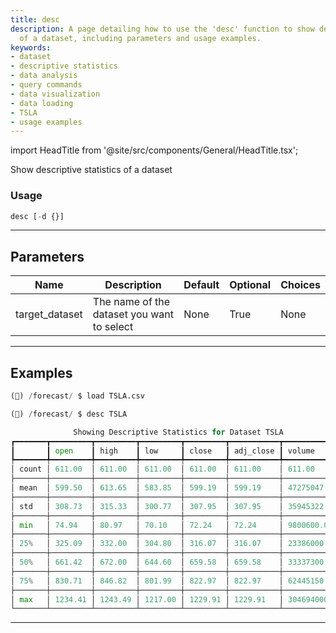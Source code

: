 ```yaml
---
title: desc
description: A page detailing how to use the 'desc' function to show descriptive statistics
  of a dataset, including parameters and usage examples.
keywords:
- dataset
- descriptive statistics
- data analysis
- query commands
- data visualization
- data loading
- TSLA
- usage examples
---
```


import HeadTitle from '@site/src/components/General/HeadTitle.tsx';

<HeadTitle title="forecast /desc - Reference | OpenBB Terminal Docs" />

Show descriptive statistics of a dataset

### Usage

```python
desc [-d {}]
```

---

## Parameters

| Name | Description | Default | Optional | Choices |
| ---- | ----------- | ------- | -------- | ------- |
| target_dataset | The name of the dataset you want to select | None | True | None |


---

## Examples

```python
(🦋) /forecast/ $ load TSLA.csv

(🦋) /forecast/ $ desc TSLA

              Showing Descriptive Statistics for Dataset TSLA
┏━━━━━━━┳━━━━━━━━━┳━━━━━━━━━┳━━━━━━━━━┳━━━━━━━━━┳━━━━━━━━━━━┳━━━━━━━━━━━━━━┓
┃       ┃ open    ┃ high    ┃ low     ┃ close   ┃ adj_close ┃ volume       ┃
┡━━━━━━━╇━━━━━━━━━╇━━━━━━━━━╇━━━━━━━━━╇━━━━━━━━━╇━━━━━━━━━━━╇━━━━━━━━━━━━━━┩
│ count │ 611.00  │ 611.00  │ 611.00  │ 611.00  │ 611.00    │ 611.00       │
├───────┼─────────┼─────────┼─────────┼─────────┼───────────┼──────────────┤
│ mean  │ 599.50  │ 613.65  │ 583.85  │ 599.19  │ 599.19    │ 47275047.14  │
├───────┼─────────┼─────────┼─────────┼─────────┼───────────┼──────────────┤
│ std   │ 308.73  │ 315.33  │ 300.77  │ 307.95  │ 307.95    │ 35945322.23  │
├───────┼─────────┼─────────┼─────────┼─────────┼───────────┼──────────────┤
│ min   │ 74.94   │ 80.97   │ 70.10   │ 72.24   │ 72.24     │ 9800600.00   │
├───────┼─────────┼─────────┼─────────┼─────────┼───────────┼──────────────┤
│ 25%   │ 325.09  │ 332.00  │ 304.80  │ 316.07  │ 316.07    │ 23386000.00  │
├───────┼─────────┼─────────┼─────────┼─────────┼───────────┼──────────────┤
│ 50%   │ 661.42  │ 672.00  │ 644.60  │ 659.58  │ 659.58    │ 33337300.00  │
├───────┼─────────┼─────────┼─────────┼─────────┼───────────┼──────────────┤
│ 75%   │ 830.71  │ 846.82  │ 801.99  │ 822.97  │ 822.97    │ 62445150.00  │
├───────┼─────────┼─────────┼─────────┼─────────┼───────────┼──────────────┤
│ max   │ 1234.41 │ 1243.49 │ 1217.00 │ 1229.91 │ 1229.91   │ 304694000.00 │
└───────┴─────────┴─────────┴─────────┴─────────┴───────────┴──────────────┘
```
---
